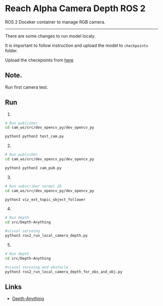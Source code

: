 # Reach Alpha Camera Depth ROS 2 

ROS 2 Doceker container to manage RGB camera.

---


There are some changes to run model localy.<br>

It is important to follow instruction and upload the model to ```checkpoints``` folder. <br>

Upload the checkpoints from [here](https://drive.google.com/drive/folders/1vvFFm5wGWGHFtZthLAUwNdOGPQBPVdiF?usp=sharing) <br>


## Note. <br>

Run first camera test.

## Run

1.
```bash
# Run publisher
cd cam_ws/src/dev_opencv_py/dev_opencv_py 

python3 python3 test_cam.py
```

2.

```bash
# Run publisher
cd cam_ws/src/dev_opencv_py/dev_opencv_py 

python3 python3 cam_pub.py
```

3.

```bash
# Run subscriber normal 2D
cd cam_ws/src/dev_opencv_py/dev_opencv_py 

python3 viz_ext_topic_object_follower
```

4.

```bash
# Run depth
cd src/Depth-Anything

#visual servoing
python3 ros2_run_local_camera_depth.py

```

5.

```bash
# Run depth
cd src/Depth-Anything

#visual servoing and obstacle
python3 ros2_run_local_camera_depth_for_obs_and_obj.py

```


## Links
- [Depth-Anything](https://github.com/LiheYoung/Depth-Anything)
